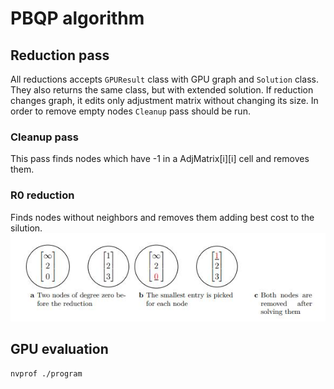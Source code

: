 # PBQP algorithm

## Reduction pass
All reductions accepts `GPUResult` class with GPU graph and `Solution` class. 
They also returns the same class, but with extended solution.
If reduction changes graph, it edits only adjustment matrix without changing its size.
In order to remove empty nodes `Cleanup` pass should be run.

### Cleanup pass
This pass finds nodes which have -1 in a AdjMatrix[i][i] cell and removes them.

### R0 reduction
Finds nodes without neighbors and removes them adding best cost to the silution.
![img](../img/R0.jpg)

## GPU evaluation
```bash
nvprof ./program
```